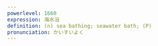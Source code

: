 ```yaml
---
powerlevel: 1660
expression: 海水浴
definition: (n) sea bathing; seawater bath; (P)
pronunciation: かいすいよく
---
```


